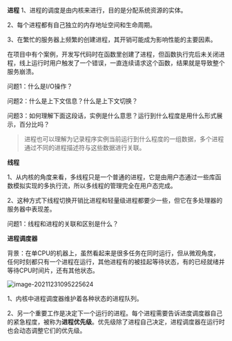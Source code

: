 **进程**
1、进程的调度是由内核来进行，目的是分配系统资源的实体。

2、每个进程都有自己独立的内存地址空间和生命周期。

3、在繁忙的服务器上频繁的创建进程，其开销可能成为影响性能的主要因素。

在项目中有个案例，开发写代码时在函数里创建了进程，但函数执行完后未关闭进程，线上运行时用户触发了一个错误，一直连续请求这个函数，结果就是导致整个服务崩溃。

问题1：什么是I/O操作？

问题2：什么是上下文信息？什么是上下文切换？

问题3：如何理解下面这段话，实例是什么意思？运行到什么程度是用什么形式展示，百分比吗？

> 进程也可以理解为记录程序实例当前运行到什么程度的一组数据，多个进程通过不同的进程描述符与这些数据进行关联。

**线程**

1、从内核的角度来看，多线程只是一个普通的进程，它是由用户态通过一些库函数模拟实现的多执行流，所以多线程的管理完全在用户态完成。

2、这种方式下线程切换开销比进程和轻量级进程都要少一些，但它在多处理器的服务器中表现差。

问题1：线程和进程的关联和区别是什么？

**进程调度器**

背景：在单CPU的机器上，虽然看起来是很多任务在同时运行，但从微观角度，任何时刻都只有一个进程在运行，其他进程有的被挂起等待状态，有的已经就绪并等待CPU时间片，还有其他状态。

![image-20211231095225624](D:\100days-python\表达\读书笔记\构建高性能web站点\image-20211231095225624.png)



1、内核中进程调度器维护着各种状态的进程队列。

2、另一个重要工作是决定下一个运行的进程。每个进程需要告诉进度调度器自己的紧急程度，被称为**进程优先级**。优先级除了进程自己决定，进程调度器在运行时也会动态调整它们的优先级。

